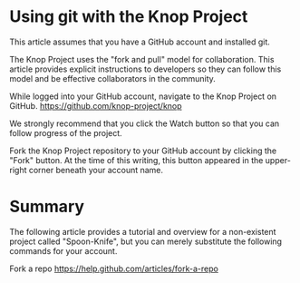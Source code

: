 Using git with the Knop Project
===============================
This article assumes that you have a GitHub account and installed git.

The Knop Project uses the "fork and pull" model for collaboration.  This article provides explicit instructions to developers so they can follow this model and be effective collaborators in the community.

While logged into your GitHub account, navigate to the Knop Project on GitHub.
https://github.com/knop-project/knop

We strongly recommend that you click the Watch button so that you can follow progress of the project.

Fork the Knop Project repository to your GitHub account by clicking the "Fork" button.  At the time of this writing, this button appeared in the upper-right corner beneath your account name.



Summary
=======
The following article provides a tutorial and overview for a non-existent project called "Spoon-Knife", but you can merely substitute the following commands for your account.

Fork a repo
https://help.github.com/articles/fork-a-repo

